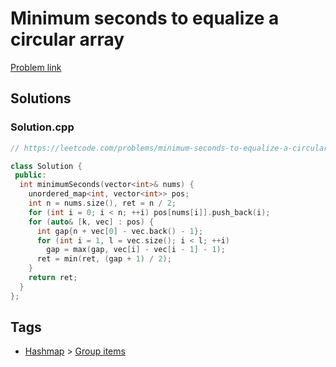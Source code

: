 # Minimum seconds to equalize a circular array

[Problem link](https://leetcode.com/problems/minimum-seconds-to-equalize-a-circular-array/)

## Solutions


### Solution.cpp
```cpp
// https://leetcode.com/problems/minimum-seconds-to-equalize-a-circular-array/

class Solution {
 public:
  int minimumSeconds(vector<int>& nums) {
    unordered_map<int, vector<int>> pos;
    int n = nums.size(), ret = n / 2;
    for (int i = 0; i < n; ++i) pos[nums[i]].push_back(i);
    for (auto& [k, vec] : pos) {
      int gap{n + vec[0] - vec.back() - 1};
      for (int i = 1, l = vec.size(); i < l; ++i)
        gap = max(gap, vec[i] - vec[i - 1] - 1);
      ret = min(ret, (gap + 1) / 2);
    }
    return ret;
  }
};
```
## Tags

* [Hashmap](/Collections/hashmap.md#hashmap) > [Group items](/Collections/hashmap.md#group-items)
